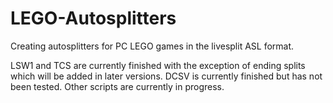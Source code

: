 # LEGO-Autosplitters
Creating autosplitters for PC LEGO games in the livesplit ASL format.

LSW1 and TCS are currently finished with the exception of ending splits which will be added in later versions.
DCSV is currently finished but has not been tested.
Other scripts are currently in progress.
